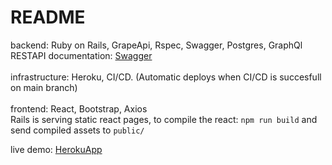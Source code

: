 # README

backend: Ruby on Rails, GrapeApi, Rspec, Swagger, Postgres, GraphQl
<br>RESTAPI documentation: [Swagger](https://gquirino-kadince-test-29e00dd968dd.herokuapp.com/dist/index.html)
<br>
<br>infrastructure: Heroku, CI/CD. (Automatic deploys when CI/CD is succesfull on main branch)
<br>
<br>frontend: React, Bootstrap, Axios
<br>Rails is serving static react pages, to compile the react: `npm run build` and send compiled assets to `public/`

live demo: [HerokuApp](https://gquirino-kadince-test-29e00dd968dd.herokuapp.com)
